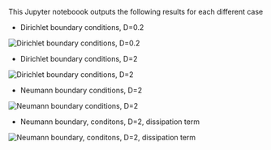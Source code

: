 This Jupyter noteboook outputs the following results for each different case

* Dirichlet boundary conditions, D=0.2

![Dirichlet boundary conditions, D=0.2](./u_time_2D_case_1.gif)

* Dirichlet boundary conditions, D=2

![Dirichlet boundary conditions, D=2](./u_time_2D_case_2.gif)

* Neumann boundary conditions, D=2

![Neumann boundary conditions, D=2](./u_time_2D_case_3.gif)

* Neumann boundary, conditons, D=2, dissipation term

![Neumann boundary, conditons, D=2, dissipation term](./u_time_2D_case_4.gif)